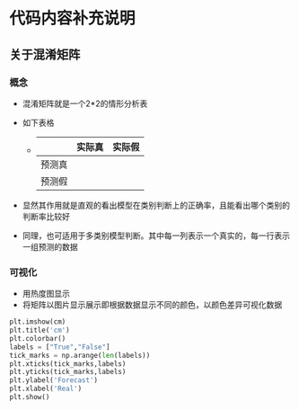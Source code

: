 # 代码内容补充说明

## 关于混淆矩阵

### 概念

- 混淆矩阵就是一个2*2的情形分析表

- 如下表格

  - |        | 实际真 | 实际假 |
    | ------ | ------ | ------ |
    | 预测真 |        |        |
    | 预测假 |        |        |

- 显然其作用就是直观的看出模型在类别判断上的正确率，且能看出哪个类别的判断率比较好

- 同理，也可适用于多类别模型判断。其中每一列表示一个真实的，每一行表示一组预测的数据

### 可视化

- 用热度图显示
- 将矩阵以图片显示展示即根据数据显示不同的颜色，以颜色差异可视化数据

```python
plt.imshow(cm)
plt.title('cm')
plt.colorbar()
labels = ["True","False"]
tick_marks = np.arange(len(labels))
plt.xticks(tick_marks,labels)
plt.yticks(tick_marks,labels)
plt.ylabel('Forecast')
plt.xlabel('Real')
plt.show()
```


